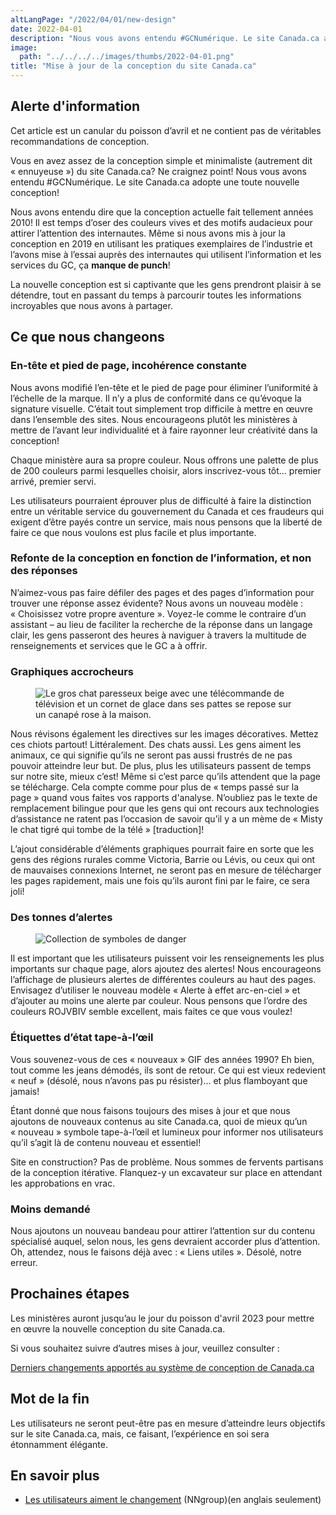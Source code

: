 ```yaml
---
altLangPage: "/2022/04/01/new-design"
date: 2022-04-01
description: "Nous vous avons entendu #GCNumérique. Le site Canada.ca a une toute nouvelle conception!"
image:
  path: "../../../../images/thumbs/2022-04-01.png"
title: "Mise à jour de la conception du site Canada.ca"
---
```


<section class="alert alert-info">
  <h2>Alerte d'information</h2>
  <p>Cet article est un canular du poisson d’avril et ne contient pas de véritables recommandations de conception.</p>
</section>

Vous en avez assez de la conception simple et minimaliste (autrement dit «&nbsp;ennuyeuse&nbsp;») du site Canada.ca? Ne craignez point! Nous vous avons entendu #GCNumérique. Le site Canada.ca adopte une toute nouvelle conception!

Nous avons entendu dire que la conception actuelle fait tellement années 2010! Il est temps d’oser des couleurs vives et des motifs audacieux pour attirer l’attention des internautes. Même si nous avons mis à jour la conception en 2019 en utilisant les pratiques exemplaires de l’industrie et l’avons mise à l’essai auprès des internautes qui utilisent l’information et les services du GC, ça **manque de punch**!

La nouvelle conception est si captivante que les gens prendront plaisir à se détendre, tout en passant du temps à parcourir toutes les informations incroyables que nous avons à partager.

## Ce que nous changeons

### En-tête et pied de page, incohérence constante

Nous avons modifié l’en-tête et le pied de page pour éliminer l’uniformité à l’échelle de la marque. Il n’y a plus de conformité dans ce qu’évoque la signature visuelle. C’était tout simplement trop difficile à mettre en œuvre dans l’ensemble des sites. Nous encourageons plutôt les ministères à mettre de l’avant leur individualité et à faire rayonner leur créativité dans la conception!

Chaque ministère aura sa propre couleur. Nous offrons une palette de plus de 200 couleurs parmi lesquelles choisir, alors inscrivez-vous tôt… premier arrivé, premier servi.

Les utilisateurs pourraient éprouver plus de difficulté à faire la distinction entre un véritable service du gouvernement du Canada et ces fraudeurs qui exigent d’être payés contre un service, mais nous pensons que la liberté de faire ce que nous voulons est plus facile et plus importante.

### Refonte de la conception en fonction de l’information, et non des réponses

N’aimez-vous pas faire défiler des pages et des pages d’information pour trouver une réponse assez évidente? Nous avons un nouveau modèle&nbsp;: «&nbsp;Choisissez votre propre aventure&nbsp;». Voyez-le comme le contraire d’un assistant – au lieu de faciliter la recherche de la réponse dans un langage clair, les gens passeront des heures à naviguer à travers la multitude de renseignements et services que le GC a à offrir.

### Graphiques accrocheurs

<figure>
  <img class="img-responsive border" alt="Le gros chat paresseux beige avec une télécommande de télévision et un cornet de glace dans ses pattes se repose sur un canapé rose à la maison." src="/images/2022-04-01b.PNG" >
</figure>

Nous révisons également les directives sur les images décoratives. Mettez ces chiots partout! Littéralement. Des chats aussi. Les gens aiment les animaux, ce qui signifie qu’ils ne seront pas aussi frustrés de ne pas pouvoir atteindre leur but. De plus, plus les utilisateurs passent de temps sur notre site, mieux c’est! Même si c’est parce qu’ils attendent que la page se télécharge. Cela compte comme pour plus de «&nbsp;temps passé sur la page&nbsp;» quand vous faites vos rapports d'analyse. N’oubliez pas le texte de remplacement bilingue pour que les gens qui ont recours aux technologies d’assistance ne ratent pas l’occasion de savoir qu’il y a un mème de «&nbsp;Misty le chat tigré qui tombe de la télé&nbsp;» [traduction]!

L’ajout considérable d’éléments graphiques pourrait faire en sorte que les gens des régions rurales comme Victoria, Barrie ou Lévis, ou ceux qui ont de mauvaises connexions Internet, ne seront pas en mesure de télécharger les pages rapidement, mais une fois qu’ils auront fini par le faire, ce sera joli!

### Des tonnes d’alertes

<figure>
  <img class="img-responsive border" alt="Collection de symboles de danger" src="/images/2022-04-01a.PNG" >
</figure>

Il est important que les utilisateurs puissent voir les renseignements les plus importants sur chaque page, alors ajoutez des alertes! Nous encourageons l’affichage de plusieurs alertes de différentes couleurs au haut des pages. Envisagez d’utiliser le nouveau modèle «&nbsp;Alerte à effet arc-en-ciel&nbsp;» et d’ajouter au moins une alerte par couleur. Nous pensons que l’ordre des couleurs ROJVBIV semble excellent, mais faites ce que vous voulez!

### Étiquettes d’état tape-à-l’œil

Vous souvenez-vous de ces «&nbsp;nouveaux&nbsp;» GIF des années 1990? Eh bien, tout comme les jeans démodés, ils sont de retour. Ce qui est vieux redevient «&nbsp;neuf&nbsp;» (désolé, nous n’avons pas pu résister)… et plus flamboyant que jamais!

Étant donné que nous faisons toujours des mises à jour et que nous ajoutons de nouveaux contenus au site Canada.ca, quoi de mieux qu’un «&nbsp;nouveau&nbsp;» symbole tape-à-l’œil et lumineux pour informer nos utilisateurs qu’il s’agit là de contenu nouveau et essentiel!

Site en construction? Pas de problème. Nous sommes de fervents partisans de la conception itérative. Flanquez-y un excavateur sur place en attendant les approbations en vrac.

### Moins demandé

Nous ajoutons un nouveau bandeau pour attirer l’attention sur du contenu spécialisé auquel, selon nous, les gens devraient accorder plus d’attention. Oh, attendez, nous le faisons déjà avec&nbsp;: «&nbsp;Liens utiles&nbsp;». Désolé, notre erreur.

## Prochaines étapes

Les ministères auront jusqu’au le jour du poisson d'avril 2023 pour mettre en œuvre la nouvelle conception du site Canada.ca.

Si vous souhaitez suivre d’autres mises à jour, veuillez consulter :

[Derniers changements apportés au système de conception de Canada.ca](https://www.canada.ca/fr/gouvernement/a-propos/systeme-conception/derniers-changements.html)

## Mot de la fin

Les utilisateurs ne seront peut-être pas en mesure d’atteindre leurs objectifs sur le site Canada.ca, mais, ce faisant, l’expérience en soi sera étonnamment élégante.

## En savoir plus

- [Les utilisateurs aiment le changement](https://www.nngroup.com/articles/users-love-change/) (NNgroup)(en anglais seulement)
